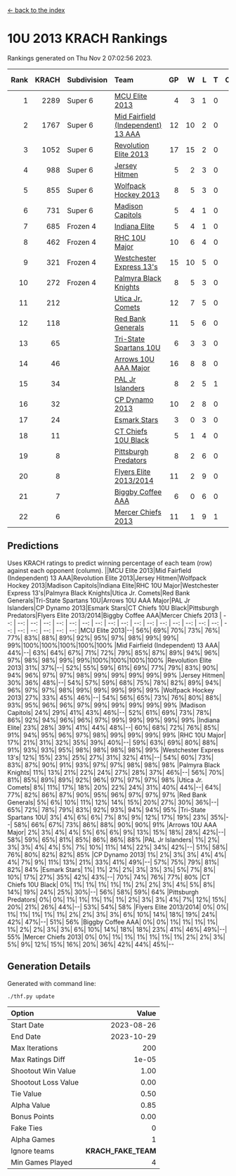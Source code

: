 [<- back to the index](readme.md)
# 10U 2013 KRACH Rankings
Rankings generated on Thu Nov  2 07:02:56 2023.

Rank|KRACH|Subdivision|Team|GP|W|L|T|OTW|OTL|SoS|Exp Wins|Win Diff
---:|---:|:---|:---|---:|---:|---:|---:|---:|---:|---:|---:|---:
1|2289|Super 6|[MCU Elite 2013](https://gamesheetstats.com/seasons/3664/teams/140889/schedule)|4|3|1|0|0|0|739|3.8|-0.0
2|1767|Super 6|[Mid Fairfield (Independent) 13 AAA](https://gamesheetstats.com/seasons/3664/teams/140891/schedule)|12|10|2|0|1|0|429|10.8|-0.0
3|1052|Super 6|[Revolution Elite 2013](https://gamesheetstats.com/seasons/3664/teams/140904/schedule)|17|15|2|0|2|0|259|15.8|-0.0
4|988|Super 6|[Jersey Hitmen](https://gamesheetstats.com/seasons/3664/teams/140893/schedule)|5|2|3|0|0|1|1496|2.8|-0.0
5|855|Super 6|[Wolfpack Hockey 2013](https://gamesheetstats.com/seasons/3664/teams/140894/schedule)|8|5|3|0|0|0|764|5.8|-0.0
6|731|Super 6|[Madison Capitols](https://gamesheetstats.com/seasons/3664/teams/162460/schedule)|5|4|1|0|1|0|252|4.9|0.0
7|685|Frozen 4|[Indiana Elite](https://gamesheetstats.com/seasons/3664/teams/144358/schedule)|5|4|1|0|0|0|258|4.9|0.0
8|462|Frozen 4|[RHC 10U Major](https://gamesheetstats.com/seasons/3664/teams/140895/schedule)|10|6|4|0|1|1|590|6.8|-0.0
9|321|Frozen 4|[Westchester Express 13's](https://gamesheetstats.com/seasons/3664/teams/140899/schedule)|15|10|5|0|0|1|305|10.8|-0.0
10|272|Frozen 4|[Palmyra Black Knights](https://gamesheetstats.com/seasons/3664/teams/140906/schedule)|8|5|3|0|0|1|306|5.8|-0.0
11|212||[Utica Jr. Comets](https://gamesheetstats.com/seasons/3664/teams/140900/schedule)|12|7|5|0|3|0|201|7.8|-0.0
12|118||[Red Bank Generals](https://gamesheetstats.com/seasons/3664/teams/140896/schedule)|11|5|6|0|0|2|355|5.8|-0.0
13|65||[Tri-State Spartans 10U](https://gamesheetstats.com/seasons/3664/teams/144359/schedule)|6|3|3|0|0|1|311|3.9|0.0
14|46||[Arrows 10U AAA Major](https://gamesheetstats.com/seasons/3664/teams/140902/schedule)|16|8|8|0|0|1|127|8.8|-0.0
15|34||[PAL Jr Islanders](https://gamesheetstats.com/seasons/3664/teams/140903/schedule)|8|2|5|1|1|0|486|3.3|-0.0
16|32||[CP Dynamo 2013](https://gamesheetstats.com/seasons/3664/teams/140901/schedule)|10|2|8|0|0|1|590|2.8|-0.0
17|24||[Esmark Stars](https://gamesheetstats.com/seasons/3664/teams/140905/schedule)|3|0|3|0|0|0|790|0.8|-0.0
18|11||[CT Chiefs 10U Black](https://gamesheetstats.com/seasons/3664/teams/140892/schedule)|5|1|4|0|0|0|77|1.8|-0.0
19|8||[Pittsburgh Predators](https://gamesheetstats.com/seasons/3664/teams/140907/schedule)|8|2|6|0|0|0|298|2.8|-0.0
20|8||[Flyers Elite 2013/2014](https://gamesheetstats.com/seasons/3664/teams/140898/schedule)|11|2|9|0|0|0|250|2.8|-0.0
21|7||[Biggby Coffee AAA](https://gamesheetstats.com/seasons/3664/teams/144357/schedule)|6|0|6|0|0|0|329|0.9|0.0
22|6||[Mercer Chiefs 2013](https://gamesheetstats.com/seasons/3664/teams/140897/schedule)|11|1|9|1|0|0|347|2.3|-0.0

## Predictions
Uses KRACH ratings to predict winning percentage of each team (row) against each opponent (column).
||MCU Elite 2013|Mid Fairfield (Independent) 13 AAA|Revolution Elite 2013|Jersey Hitmen|Wolfpack Hockey 2013|Madison Capitols|Indiana Elite|RHC 10U Major|Westchester Express 13's|Palmyra Black Knights|Utica Jr. Comets|Red Bank Generals|Tri-State Spartans 10U|Arrows 10U AAA Major|PAL Jr Islanders|CP Dynamo 2013|Esmark Stars|CT Chiefs 10U Black|Pittsburgh Predators|Flyers Elite 2013/2014|Biggby Coffee AAA|Mercer Chiefs 2013
| --: | --: | --: | --: | --: | --: | --: | --: | --: | --: | --: | --: | --: | --: | --: | --: | --: | --: | --: | --: | --: | --: | --: 
|MCU Elite 2013|--| 56%| 69%| 70%| 73%| 76%| 77%| 83%| 88%| 89%| 92%| 95%| 97%| 98%| 99%| 99%| 99%|100%|100%|100%|100%|100%
|Mid Fairfield (Independent) 13 AAA| 44%|--| 63%| 64%| 67%| 71%| 72%| 79%| 85%| 87%| 89%| 94%| 96%| 97%| 98%| 98%| 99%| 99%|100%|100%|100%|100%
|Revolution Elite 2013| 31%| 37%|--| 52%| 55%| 59%| 61%| 69%| 77%| 79%| 83%| 90%| 94%| 96%| 97%| 97%| 98%| 99%| 99%| 99%| 99%| 99%
|Jersey Hitmen| 30%| 36%| 48%|--| 54%| 57%| 59%| 68%| 75%| 78%| 82%| 89%| 94%| 96%| 97%| 97%| 98%| 99%| 99%| 99%| 99%| 99%
|Wolfpack Hockey 2013| 27%| 33%| 45%| 46%|--| 54%| 56%| 65%| 73%| 76%| 80%| 88%| 93%| 95%| 96%| 96%| 97%| 99%| 99%| 99%| 99%| 99%
|Madison Capitols| 24%| 29%| 41%| 43%| 46%|--| 52%| 61%| 69%| 73%| 78%| 86%| 92%| 94%| 96%| 96%| 97%| 99%| 99%| 99%| 99%| 99%
|Indiana Elite| 23%| 28%| 39%| 41%| 44%| 48%|--| 60%| 68%| 72%| 76%| 85%| 91%| 94%| 95%| 96%| 97%| 98%| 99%| 99%| 99%| 99%
|RHC 10U Major| 17%| 21%| 31%| 32%| 35%| 39%| 40%|--| 59%| 63%| 69%| 80%| 88%| 91%| 93%| 93%| 95%| 98%| 98%| 98%| 98%| 99%
|Westchester Express 13's| 12%| 15%| 23%| 25%| 27%| 31%| 32%| 41%|--| 54%| 60%| 73%| 83%| 87%| 90%| 91%| 93%| 97%| 97%| 98%| 98%| 98%
|Palmyra Black Knights| 11%| 13%| 21%| 22%| 24%| 27%| 28%| 37%| 46%|--| 56%| 70%| 81%| 85%| 89%| 89%| 92%| 96%| 97%| 97%| 97%| 98%
|Utica Jr. Comets|  8%| 11%| 17%| 18%| 20%| 22%| 24%| 31%| 40%| 44%|--| 64%| 77%| 82%| 86%| 87%| 90%| 95%| 96%| 97%| 97%| 97%
|Red Bank Generals|  5%|  6%| 10%| 11%| 12%| 14%| 15%| 20%| 27%| 30%| 36%|--| 65%| 72%| 78%| 79%| 83%| 92%| 93%| 94%| 94%| 95%
|Tri-State Spartans 10U|  3%|  4%|  6%|  6%|  7%|  8%|  9%| 12%| 17%| 19%| 23%| 35%|--| 58%| 66%| 67%| 73%| 86%| 88%| 90%| 90%| 91%
|Arrows 10U AAA Major|  2%|  3%|  4%|  4%|  5%|  6%|  6%|  9%| 13%| 15%| 18%| 28%| 42%|--| 58%| 59%| 65%| 81%| 85%| 86%| 86%| 88%
|PAL Jr Islanders|  1%|  2%|  3%|  3%|  4%|  4%|  5%|  7%| 10%| 11%| 14%| 22%| 34%| 42%|--| 51%| 58%| 76%| 80%| 82%| 82%| 85%
|CP Dynamo 2013|  1%|  2%|  3%|  3%|  4%|  4%|  4%|  7%|  9%| 11%| 13%| 21%| 33%| 41%| 49%|--| 57%| 75%| 79%| 81%| 82%| 84%
|Esmark Stars|  1%|  1%|  2%|  2%|  3%|  3%|  3%|  5%|  7%|  8%| 10%| 17%| 27%| 35%| 42%| 43%|--| 70%| 74%| 76%| 77%| 80%
|CT Chiefs 10U Black|  0%|  1%|  1%|  1%|  1%|  1%|  2%|  2%|  3%|  4%|  5%|  8%| 14%| 19%| 24%| 25%| 30%|--| 56%| 58%| 59%| 64%
|Pittsburgh Predators|  0%|  0%|  1%|  1%|  1%|  1%|  1%|  2%|  3%|  3%|  4%|  7%| 12%| 15%| 20%| 21%| 26%| 44%|--| 53%| 54%| 58%
|Flyers Elite 2013/2014|  0%|  0%|  1%|  1%|  1%|  1%|  1%|  2%|  2%|  3%|  3%|  6%| 10%| 14%| 18%| 19%| 24%| 42%| 47%|--| 51%| 56%
|Biggby Coffee AAA|  0%|  0%|  1%|  1%|  1%|  1%|  1%|  2%|  2%|  3%|  3%|  6%| 10%| 14%| 18%| 18%| 23%| 41%| 46%| 49%|--| 55%
|Mercer Chiefs 2013|  0%|  0%|  1%|  1%|  1%|  1%|  1%|  1%|  2%|  2%|  3%|  5%|  9%| 12%| 15%| 16%| 20%| 36%| 42%| 44%| 45%|--

## Generation Details

Generated with command line:
```
./thf.py update
```

| Option | Value |
| :----- | ----: |
| Start Date | 2023-08-26 |
| End Date | 2023-10-29 |
| Max Iterations | 200 |
| Max Ratings Diff | 1e-05 |
| Shootout Win Value | 1.00 |
| Shootout Loss Value | 0.00 |
| Tie Value | 0.50 |
| Alpha Value | 0.85 |
| Bonus Points | 0.00 |
| Fake Ties | 0 |
| Alpha Games | 1 |
| Ignore teams | __KRACH_FAKE_TEAM__ |
| Min Games Played | 4 |

